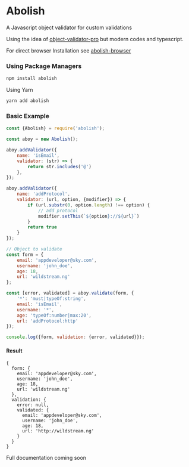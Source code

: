 # Abolish
A Javascript object validator for custom validations

Using the idea of [object-validator-pro](https://github.com/trapcodeio/object-validator-pro) but modern codes and typescript.

For direct browser Installation see [abolish-browser](https://www.npmjs.com/package/abolish-browser)

### Using Package Managers
```sh
npm install abolish
```
Using Yarn
```sh
yarn add abolish
```

### Basic Example
```javascript
const {Abolish} = require('abolish');

const aboy = new Abolish();

aboy.addValidator({
    name: 'isEmail',
    validator: (str) => {
        return str.includes('@')
    },
});

aboy.addValidator({
    name: 'addProtocol',
    validator: (url, option, {modifier}) => {
        if (url.substr(0, option.length) !== option) {
            // add protocol
            modifier.setThis(`${option}://${url}`)
        }
        return true
    }
});

// Object to validate
const form = {
    email: 'appdeveloper@sky.com',
    username: 'john_doe',
    age: 18,
    url: 'wildstream.ng'
};

const [error, validated] = aboy.validate(form, {
    '*': 'must|typeOf:string',
    email: 'isEmail',
    username: '*',
    age: 'typeOf:number|max:20',
    url: 'addProtocol:http'
});

console.log({form, validation: {error, validated}});
```

#### Result
```
{
  form: {
    email: 'appdeveloper@sky.com',
    username: 'john_doe',
    age: 18,
    url: 'wildstream.ng'
  },
  validation: {
    error: null,
    validated: {
      email: 'appdeveloper@sky.com',
      username: 'john_doe',
      age: 18,
      url: 'http://wildstream.ng'
    }
  }
}
```

Full documentation coming soon
